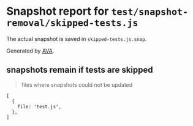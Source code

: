 # Snapshot report for `test/snapshot-removal/skipped-tests.js`

The actual snapshot is saved in `skipped-tests.js.snap`.

Generated by [AVA](https://avajs.dev).

## snapshots remain if tests are skipped

> files where snapshots could not be updated

    [
      {
        file: 'test.js',
      },
    ]
